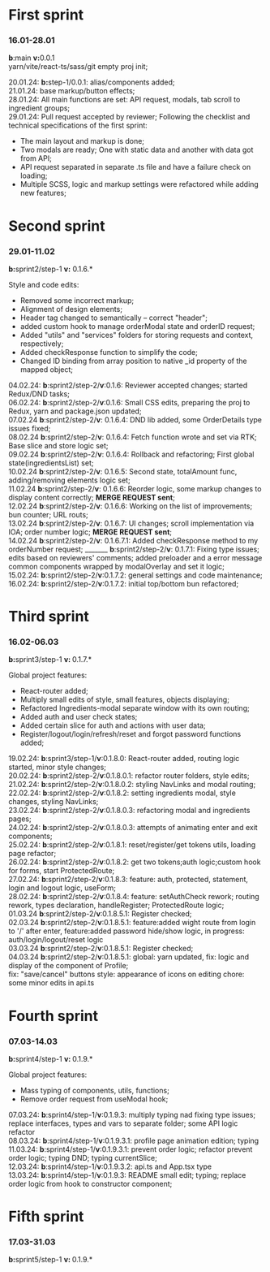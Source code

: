 <h1>First sprint</h1>
<h3>16.01-28.01</h3>
<b>b</b>:main <b>v:</b>0.0.1<br>
yarn/vite/react-ts/sass/git empty proj init;

20.01.24:
<b>b:</b>step-1/0.0.1:
alias/components added;<br>
21.01.24:
base markup/button effects;<br>
28.01.24:
All main functions are set:
API request, modals, tab scroll to ingredient groups;<br>
29.01.24:
Pull request accepted by reviewer;
Following the checklist and technical specifications of the first sprint:<br>

* The main layout and markup is done;
* Two modals are ready; One with static data and another with data got from API;
* API request separated in separate .ts file and have a failure check on loading;
* Multiple SCSS, logic and markup settings were refactored while adding new features;<br>

<h1>Second sprint</h1>
<h3>29.01-11.02</h3>
<b>b:</b>sprint2/step-1
<b>v:</b> 0.1.6.*<br>

Style and code edits:

* Removed some incorrect markup;
* Alignment of design elements;
* Header tag changed to semantically – correct "header";
* added custom hook to manage orderModal state and orderID request;
* Added "utils" and "services" folders for storing requests and context, respectively;
* Added checkResponse function to simplify the code;
* Changed ID binding from array position to native _id property of the mapped object;

04.02.24: **b**:sprint2/step-2/**v**:0.1.6: Reviewer accepted changes; started Redux/DND tasks;<br>
06.02.24: **b**:sprint2/step-2/**v**:0.1.6: Small CSS edits, preparing the proj to Redux, yarn and package.json
updated;<br>
07.02.24 **b**:sprint2/step-2/**v**: 0.1.6.4: DND lib added, some OrderDetails type issues fixed;<br>
08.02.24 **b**:sprint2/step-2/**v**: 0.1.6.4: Fetch function wrote and set via RTK; Base slice and store logic set;<br>
09.02.24 **b**:sprint2/step-2/**v**: 0.1.6.4: Rollback and refactoring; First global state(ingredientsList) set;<br>
10.02.24 **b**:sprint2/step-2/**v**: 0.1.6.5: Second state, totalAmount func, adding/removing elements logic set;<br>
11.02.24 **b**:sprint2/step-2/**v**: 0.1.6.6: Reorder logic, some markup changes to display content correctly; <b>MERGE
REQUEST sent</b>;<br>
12.02.24 **b**:sprint2/step-2/**v**: 0.1.6.6: Working on the list of improvements; bun counter; URL routs;<br>
13.02.24 **b**:sprint2/step-2/**v**: 0.1.6.7: UI changes; scroll implementation via IOA; order number logic; <b>MERGE
REQUEST sent</b>;<br>
14.02.24 **b**:sprint2/step-2/**v**: 0.1.6.7.1: Added checkResponse method to my orderNumber request;
_______ **b**:sprint2/step-2/**v**: 0.1.7.1: Fixing type issues; edits based on reviewers' comments; added preloader and
a error message common components wrapped by modalOverlay and set it logic;<br>
15.02.24: **b**:sprint2/step-2/**v**:0.1.7.2: general settings and code maintenance;
16.02.24: **b**:sprint2/step-2/**v**:0.1.7.2: initial top/bottom bun refactored;

<h1>Third sprint</h1>
<h3>16.02-06.03</h3>
<b>b:</b>sprint3/step-1 <b>v: </b> 0.1.7.*
<br>

Global project features:

* React-router added;
* Multiply small edits of style, small features, objects displaying; 
* Refactored Ingredients-modal separate window with its own routing;
* Added auth and user check states;
* Added certain slice for auth and actions with user data;
* Register/logout/login/refresh/reset and forgot password functions added;

19.02.24: **b**:sprint3/step-1/**v**:0.1.8.0: React-router added, routing logic started, minor style changes;<br>
20.02.24: **b**:sprint2/step-2/**v**:0.1.8.0.1: refactor router folders, style edits;<br>
21.02.24: **b**:sprint2/step-2/**v**:0.1.8.0.2: styling NavLinks and modal routing;<br>
22.02.24: **b**:sprint2/step-2/**v**:0.1.8.2: setting ingredients modal, style changes, styling NavLinks;<br>
23.02.24: **b**:sprint2/step-2/**v**:0.1.8.0.3: refactoring modal and ingredients pages;<br>
24.02.24: **b**:sprint2/step-2/**v**:0.1.8.0.3: attempts of animating enter and exit components;<br>
25.02.24: **b**:sprint2/step-2/**v**:0.1.8.1: reset/register/get tokens utils, loading page refactor;<br>
26.02.24: **b**:sprint2/step-2/**v**:0.1.8.2: get two tokens;auth logic;custom hook for forms, start ProtectedRoute;<br>
27.02.24: **b**:sprint2/step-2/**v**:0.1.8.3: feature: auth, protected, statement, login and logout logic, useForm;<br>
28.02.24: **b**:sprint2/step-2/**v**:0.1.8.4: feature: setAuthCheck rework; routing rework, types declaration, handleRegister; ProtectedRoute logic;<br>
01.03.24 **b**:sprint2/step-2/**v**:0.1.8.5.1: Register checked;<br>
02.03.24 **b**:sprint2/step-2/**v**:0.1.8.5.1: feature:added wight route from login to '/' after enter, feature:added password hide/show logic, in progress: auth/login/logout/reset logic<br>
03.03.24 **b**:sprint2/step-2/**v**:0.1.8.5.1: Register checked;<br>
04.03.24 **b**:sprint2/step-2/**v**:0.1.8.5.1: global: yarn updated, fix: logic and display of the component of Profile;<br>
fix: "save/cancel" buttons
style: appearance of icons on editing
chore: some minor edits in api.ts

<h1>Fourth sprint</h1>
<h3>07.03-14.03</h3>
<b>b:</b>sprint4/step-1 <b>v: </b> 0.1.9.*
<br>

Global project features:

* Mass typing of components, utils, functions;
* Remove order request from useModal hook;

07.03.24: **b**:sprint4/step-1/**v**:0.1.9.3: multiply typing nad fixing type issues; replace interfaces, types and vars to separate folder; some API logic refactor<br>
08.03.24: **b**:sprint4/step-1/**v**:0.1.9.3.1: profile page animation edition; typing<br>
11.03.24: **b**:sprint4/step-1/**v**:0.1.9.3.1: prevent order logic; refactor prevent order logic; typing DND; typing currentSlice;<br>
12.03.24: **b**:sprint4/step-1/**v**:0.1.9.3.2: api.ts and App.tsx type <br>
13.03.24: **b**:sprint4/step-1/**v**:0.1.9.3: README small edit; typing; replace order logic from hook to constructor component;<br>

<h1>Fifth sprint</h1>
<h3>17.03-31.03</h3>
<b>b:</b>sprint5/step-1 <b>v: </b> 0.1.9.*
<br>
